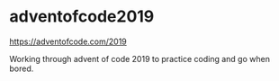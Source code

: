 # adventofcode2019
https://adventofcode.com/2019

Working through advent of code 2019 to practice coding and go when bored.

